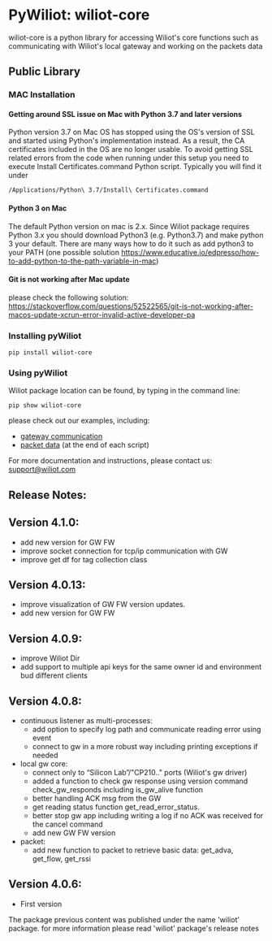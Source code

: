 # PyWiliot: wiliot-core #

wiliot-core is a python library for accessing Wiliot's core functions such as communicating with
Wiliot's local gateway and working on the packets data

## Public Library

### MAC Installation
#### Getting around SSL issue on Mac with Python 3.7 and later versions

Python version 3.7 on Mac OS has stopped using the OS's version of SSL and started using Python's implementation instead. As a result, the CA
certificates included in the OS are no longer usable. To avoid getting SSL related errors from the code when running under this setup you need
to execute Install Certificates.command Python script. Typically you will find it under
~~~~
/Applications/Python\ 3.7/Install\ Certificates.command
~~~~

#### Python 3 on Mac
The default Python version on mac is 2.x. Since Wiliot package requires Python 3.x you should download Python3 
(e.g.  Python3.7) and make python 3 your default.
There are many ways how to do it such as add python3 to your PATH (one possible solution https://www.educative.io/edpresso/how-to-add-python-to-the-path-variable-in-mac) 

#### Git is not working after Mac update
please check the following solution:
https://stackoverflow.com/questions/52522565/git-is-not-working-after-macos-update-xcrun-error-invalid-active-developer-pa


### Installing pyWiliot
````commandline
pip install wiliot-core
````

### Using pyWiliot
Wiliot package location can be found, by typing in the command line:
````commandline
pip show wiliot-core
````
please check out our examples, including:
* [gateway communication](wiliot_core/local_gateway/examples)
* [packet data](wiliot_core/packet_data) (at the end of each script)

For more documentation and instructions, please contact us: support@wiliot.com


## Release Notes:
Version 4.1.0:
-----------------
* add new version for GW FW
* improve socket connection for tcp/ip communication with GW
* improve get df for tag collection class

Version 4.0.13:
-----------------
* improve visualization of GW FW version updates.
* add new version for GW FW

Version 4.0.9:
-----------------
* improve Wiliot Dir
* add support to multiple api keys for the same owner id and environment bud different clients
  
Version 4.0.8:
-----------------
* continuous listener as multi-processes:
    * add option to specify log path and communicate reading error using event
    * connect to gw in a more robust way including printing exceptions if needed
* local gw core:
    * connect only to “Silicon Lab”/"CP210.." ports (Wiliot's gw driver)
    * added a function to check gw response using version command check_gw_responds including is_gw_alive function
    * better handling ACK msg from the GW
    * get reading status function get_read_error_status. 
    * better stop gw app including writing a log if no ACK was received for the cancel command
    * add new GW FW version
* packet:
    * add new function to packet to retrieve basic data: get_adva, get_flow, get_rssi


Version 4.0.6:
-----------------
* First version


The package previous content was published under the name 'wiliot' package.
for more information please read 'wiliot' package's release notes
  
  
   



